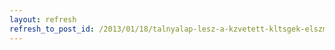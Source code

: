 ```yaml
---
layout: refresh
refresh_to_post_id: /2013/01/18/talnyalap-lesz-a-kzvetett-kltsgek-elszmolsa-egyes-plyzatoknl
---
```

